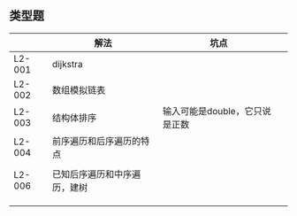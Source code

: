

## 类型题

|        | 解法                         | 坑点                           |      |
| ------ | ---------------------------- | ------------------------------ | ---- |
| L2-001 | dijkstra                     |                                |      |
| L2-002 | 数组模拟链表                 |                                |      |
| L2-003 | 结构体排序                   | 输入可能是double，它只说是正数 |      |
| L2-004 | 前序遍历和后序遍历的特点     |                                |      |
|        |                              |                                |      |
| L2-006 | 已知后序遍历和中序遍历，建树 |                                |      |
|        |                              |                                |      |
|        |                              |                                |      |
|        |                              |                                |      |

